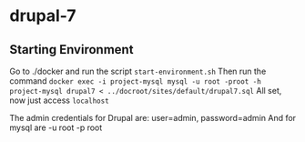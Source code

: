 # drupal-7

## Starting Environment
Go to ./docker and run the script `start-environment.sh`
Then run the command `docker exec -i project-mysql mysql -u root -proot -h project-mysql drupal7 < ../docroot/sites/default/drupal7.sql`
All set, now just access `localhost`

The admin credentials for Drupal are: user=admin, password=admin
And for mysql are -u root -p root
